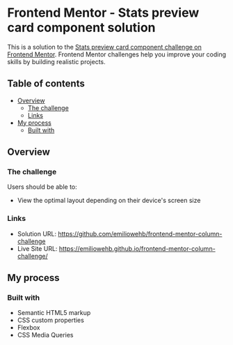 # Frontend Mentor - Stats preview card component solution

This is a solution to the [Stats preview card component challenge on Frontend Mentor](https://www.frontendmentor.io/challenges/stats-preview-card-component-8JqbgoU62). Frontend Mentor challenges help you improve your coding skills by building realistic projects.

## Table of contents

- [Overview](#overview)
  - [The challenge](#the-challenge)
  - [Links](#links)
- [My process](#my-process)
  - [Built with](#built-with)

## Overview

### The challenge

Users should be able to:

- View the optimal layout depending on their device's screen size

### Links

- Solution URL: https://github.com/emiliowehb/frontend-mentor-column-challenge
- Live Site URL: https://emiliowehb.github.io/frontend-mentor-column-challenge/

## My process

### Built with

- Semantic HTML5 markup
- CSS custom properties
- Flexbox
- CSS Media Queries
